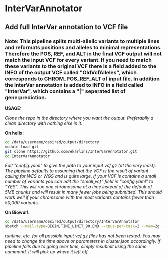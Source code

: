 # InterVarAnnotator
## Add full InterVar annotation to VCF file

### Note:  This pipeline splits multi-allelic variants to multiple lines and reformats positions and alleles to minimal representations. Therefore the POS, REF, and ALT in the final VCF output will not match the input VCF for every variant. If you need to match these variants to the original VCF there is a field added to the INFO of the output VCF called "OldVcfAlleles", which corresponds to CHROM_POS_REF_ALT of input file.  In addition the InterVar annotation is added to INFO in a field called "InterVar", which contains a "|" seperated list of gene:prediction.


**USAGE:**

*Clone the repo in the directory where you want the output. Preferablly a clean directory with nothing else in it.*

**On helix:**

```sh
cd /data/username/desired/output/directory
module load git
git clone https://github.com/ekarlins/InterVarAnnotator.git
cd InterVarAnnotator
```

*Edit "config.yaml" to give the path to your input vcf.gz (at the very least).  The pipeline defaults to assuming that the VCF is the result of variant calling for WES or WGS and is quite large.  If your VCF is contains a small number of variants you can edit the "small_vcf" field in "config.yaml" to "YES".  This will run one chromosome at a time instead of the default of 5MB chunks and will result in many fewer jobs being submitted.  This should work well if your chromsome with the most variants contains fewer than 50,000 variants.*

**On Biowulf:**

```sh
cd /data/username/desired/output/directory/InterVarAnnotator
sbatch --mail-type=BEGIN,TIME_LIMIT_90,END --cpus-per-task=2 --mem=2g --partition=norm --time=24:00:00 mainSnake.sh
```

*runtime, etc. for all possible input vcf.gz files has not been tested.  You may need to change the time above or parameters in cluster.json accordingly. If pipeline fails due to going over time, simply resubmit using the same command.  It will pick up where it left off.*



